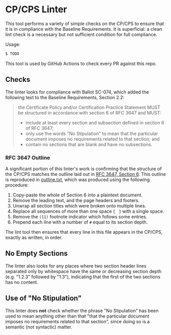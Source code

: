 # CP/CPS Linter

This tool performs a variety of simple checks on the CP/CPS to ensure that it
is in compliance with the Baseline Requirements. It is superficial: a clean
lint check is a necessary but not sufficient condition for full compliance.

Usage:

```sh
$ TODO
```

This tool is used by GitHub Actions to check every PR against this repo.

## Checks

The linter looks for compliance with Ballot SC-074, which added the following
text to the Baseline Requirements, Section 2.2:

> the Certificate Policy and/or Certification Practice Statement MUST be structured in accordance with section 6 of RFC 3647 and MUST:
>
> * include at least every section and subsection defined in section 6 of RFC 3647;
> * only use the words "No Stipulation" to mean that the particular document imposes no requirements related to that section; and
> * contain no sections that are blank and have no subsections.

### RFC 3647 Outline

A significant portion of this linter's work is confirming that the structure of
the CP/CPS matches the outline laid out in [RFC 3647, Section
6](https://datatracker.ietf.org/doc/html/rfc3647#section-6). This outline is
reproduced in [outline.txt](outline.txt), which was produced using the following
procedure:

1. Copy-paste the whole of Section 6 into a plaintext document.
2. Remove the leading text, and the page headers and footers.
3. Unwrap all section titles which were broken onto multiple lines.
4. Replace all sequences of more than one space (`  `) with a single space.
5. Remove the `(11)` footnote indicator which follows some entries.
6. Prepend each line with a number of `#` equal to its section depth.

The lint tool then ensures that every line in this file appears in the CP/CPS,
exactly as written, in order.

## No Empty Sections

The linter also looks for any places where two section header lines separated
only by whitespace have the same or decreasing section depth (e.g. "1.2.3"
followed by "1.3"), indicating that the first of the two sections has no
content.

## Use of "No Stipulation"

This linter does **not** check whether the phrase "No Stipulation" has been used
to mean anything other than that "that the particular document imposes no
requirements related to that section", since doing so is a semantic (not
syntactic) matter.
